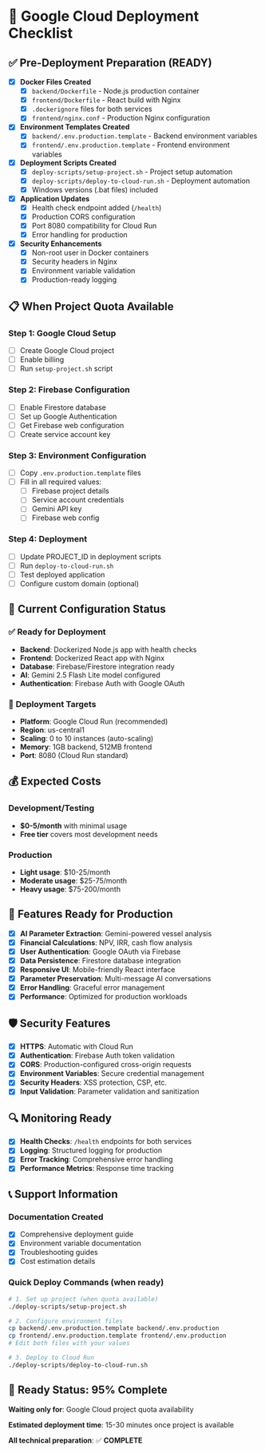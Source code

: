 # 🚀 Google Cloud Deployment Checklist

## ✅ **Pre-Deployment Preparation (READY)**

- [x] **Docker Files Created**
  - [x] `backend/Dockerfile` - Node.js production container
  - [x] `frontend/Dockerfile` - React build with Nginx
  - [x] `.dockerignore` files for both services
  - [x] `frontend/nginx.conf` - Production Nginx configuration

- [x] **Environment Templates Created**
  - [x] `backend/.env.production.template` - Backend environment variables
  - [x] `frontend/.env.production.template` - Frontend environment variables

- [x] **Deployment Scripts Created**
  - [x] `deploy-scripts/setup-project.sh` - Project setup automation
  - [x] `deploy-scripts/deploy-to-cloud-run.sh` - Deployment automation
  - [x] Windows versions (.bat files) included

- [x] **Application Updates**
  - [x] Health check endpoint added (`/health`)
  - [x] Production CORS configuration
  - [x] Port 8080 compatibility for Cloud Run
  - [x] Error handling for production

- [x] **Security Enhancements**
  - [x] Non-root user in Docker containers
  - [x] Security headers in Nginx
  - [x] Environment variable validation
  - [x] Production-ready logging

## 📋 **When Project Quota Available**

### Step 1: Google Cloud Setup
- [ ] Create Google Cloud project
- [ ] Enable billing
- [ ] Run `setup-project.sh` script

### Step 2: Firebase Configuration
- [ ] Enable Firestore database
- [ ] Set up Google Authentication
- [ ] Get Firebase web configuration
- [ ] Create service account key

### Step 3: Environment Configuration
- [ ] Copy `.env.production.template` files
- [ ] Fill in all required values:
  - [ ] Firebase project details
  - [ ] Service account credentials
  - [ ] Gemini API key
  - [ ] Firebase web config

### Step 4: Deployment
- [ ] Update PROJECT_ID in deployment scripts
- [ ] Run `deploy-to-cloud-run.sh`
- [ ] Test deployed application
- [ ] Configure custom domain (optional)

## 🔧 **Current Configuration Status**

### ✅ Ready for Deployment
- **Backend**: Dockerized Node.js app with health checks
- **Frontend**: Dockerized React app with Nginx
- **Database**: Firebase/Firestore integration ready
- **AI**: Gemini 2.5 Flash Lite model configured
- **Authentication**: Firebase Auth with Google OAuth

### 🎯 **Deployment Targets**
- **Platform**: Google Cloud Run (recommended)
- **Region**: us-central1
- **Scaling**: 0 to 10 instances (auto-scaling)
- **Memory**: 1GB backend, 512MB frontend
- **Port**: 8080 (Cloud Run standard)

## 💰 **Expected Costs**

### Development/Testing
- **$0-5/month** with minimal usage
- **Free tier** covers most development needs

### Production
- **Light usage**: $10-25/month
- **Moderate usage**: $25-75/month
- **Heavy usage**: $75-200/month

## 📱 **Features Ready for Production**

- [x] **AI Parameter Extraction**: Gemini-powered vessel analysis
- [x] **Financial Calculations**: NPV, IRR, cash flow analysis
- [x] **User Authentication**: Google OAuth via Firebase
- [x] **Data Persistence**: Firestore database integration
- [x] **Responsive UI**: Mobile-friendly React interface
- [x] **Parameter Preservation**: Multi-message AI conversations
- [x] **Error Handling**: Graceful error management
- [x] **Performance**: Optimized for production workloads

## 🛡️ **Security Features**

- [x] **HTTPS**: Automatic with Cloud Run
- [x] **Authentication**: Firebase Auth token validation
- [x] **CORS**: Production-configured cross-origin requests
- [x] **Environment Variables**: Secure credential management
- [x] **Security Headers**: XSS protection, CSP, etc.
- [x] **Input Validation**: Parameter validation and sanitization

## 🔍 **Monitoring Ready**

- [x] **Health Checks**: `/health` endpoints for both services
- [x] **Logging**: Structured logging for production
- [x] **Error Tracking**: Comprehensive error handling
- [x] **Performance Metrics**: Response time tracking

## 📞 **Support Information**

### Documentation Created
- [x] Comprehensive deployment guide
- [x] Environment variable documentation
- [x] Troubleshooting guides
- [x] Cost estimation details

### Quick Deploy Commands (when ready)
```bash
# 1. Set up project (when quota available)
./deploy-scripts/setup-project.sh

# 2. Configure environment files
cp backend/.env.production.template backend/.env.production
cp frontend/.env.production.template frontend/.env.production
# Edit both files with your values

# 3. Deploy to Cloud Run
./deploy-scripts/deploy-to-cloud-run.sh
```

## 🎉 **Ready Status: 95% Complete**

**Waiting only for**: Google Cloud project quota availability

**Estimated deployment time**: 15-30 minutes once project is available

**All technical preparation**: ✅ **COMPLETE**